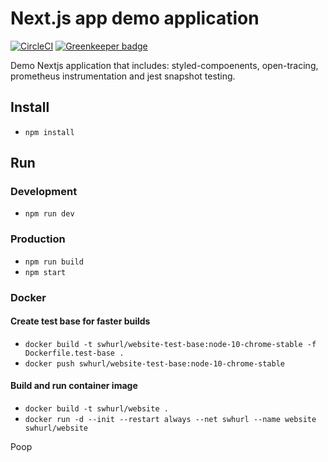 # Next.js app  demo application

[![CircleCI](https://circleci.com/gh/samclement/swhurl-website.svg?style=svg)](https://circleci.com/gh/samclement/swhurl-website)
[![Greenkeeper badge](https://badges.greenkeeper.io/samclement/swhurl-website.svg)](https://greenkeeper.io/)

Demo Nextjs application that includes: styled-compoenents, open-tracing, prometheus instrumentation and jest snapshot testing.

## Install

- `npm install`

## Run

### Development

- `npm run dev`

### Production

- `npm run build`
- `npm start`

### Docker

#### Create test base for faster builds

- `docker build -t swhurl/website-test-base:node-10-chrome-stable -f Dockerfile.test-base .`
- `docker push swhurl/website-test-base:node-10-chrome-stable`

#### Build and run container image

- `docker build -t swhurl/website .`
- `docker run -d --init --restart always --net swhurl --name website swhurl/website`


Poop
